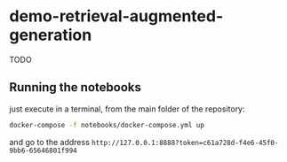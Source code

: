 # demo-retrieval-augmented-generation

TODO

## Running the notebooks

just execute in a terminal, from the main folder of the repository:

```bash
docker-compose -f notebooks/docker-compose.yml up
```

and go to the address `http://127.0.0.1:8888?token=c61a728d-f4e6-45f0-9bb6-65646801f994`
